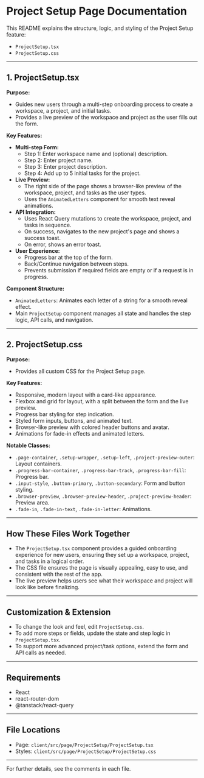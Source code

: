 # Project Setup Page Documentation

This README explains the structure, logic, and styling of the Project Setup feature:

- `ProjectSetup.tsx`
- `ProjectSetup.css`

---

## 1. ProjectSetup.tsx

**Purpose:**
- Guides new users through a multi-step onboarding process to create a workspace, a project, and initial tasks.
- Provides a live preview of the workspace and project as the user fills out the form.

**Key Features:**
- **Multi-step Form:**
  - Step 1: Enter workspace name and (optional) description.
  - Step 2: Enter project name.
  - Step 3: Enter project description.
  - Step 4: Add up to 5 initial tasks for the project.
- **Live Preview:**
  - The right side of the page shows a browser-like preview of the workspace, project, and tasks as the user types.
  - Uses the `AnimatedLetters` component for smooth text reveal animations.
- **API Integration:**
  - Uses React Query mutations to create the workspace, project, and tasks in sequence.
  - On success, navigates to the new project's page and shows a success toast.
  - On error, shows an error toast.
- **User Experience:**
  - Progress bar at the top of the form.
  - Back/Continue navigation between steps.
  - Prevents submission if required fields are empty or if a request is in progress.

**Component Structure:**
- `AnimatedLetters`: Animates each letter of a string for a smooth reveal effect.
- Main `ProjectSetup` component manages all state and handles the step logic, API calls, and navigation.

---

## 2. ProjectSetup.css

**Purpose:**
- Provides all custom CSS for the Project Setup page.

**Key Features:**
- Responsive, modern layout with a card-like appearance.
- Flexbox and grid for layout, with a split between the form and the live preview.
- Progress bar styling for step indication.
- Styled form inputs, buttons, and animated text.
- Browser-like preview with colored header buttons and avatar.
- Animations for fade-in effects and animated letters.

**Notable Classes:**
- `.page-container`, `.setup-wrapper`, `.setup-left`, `.project-preview-outer`: Layout containers.
- `.progress-bar-container`, `.progress-bar-track`, `.progress-bar-fill`: Progress bar.
- `.input-style`, `.button-primary`, `.button-secondary`: Form and button styling.
- `.browser-preview`, `.browser-preview-header`, `.project-preview-header`: Preview area.
- `.fade-in`, `.fade-in-text`, `.fade-in-letter`: Animations.

---

## How These Files Work Together

- The `ProjectSetup.tsx` component provides a guided onboarding experience for new users, ensuring they set up a workspace, project, and tasks in a logical order.
- The CSS file ensures the page is visually appealing, easy to use, and consistent with the rest of the app.
- The live preview helps users see what their workspace and project will look like before finalizing.

---

## Customization & Extension

- To change the look and feel, edit `ProjectSetup.css`.
- To add more steps or fields, update the state and step logic in `ProjectSetup.tsx`.
- To support more advanced project/task options, extend the form and API calls as needed.

---

## Requirements

- React
- react-router-dom
- @tanstack/react-query

---

## File Locations

- Page: `client/src/page/ProjectSetup/ProjectSetup.tsx`
- Styles: `client/src/page/ProjectSetup/ProjectSetup.css`

---

For further details, see the comments in each file.

